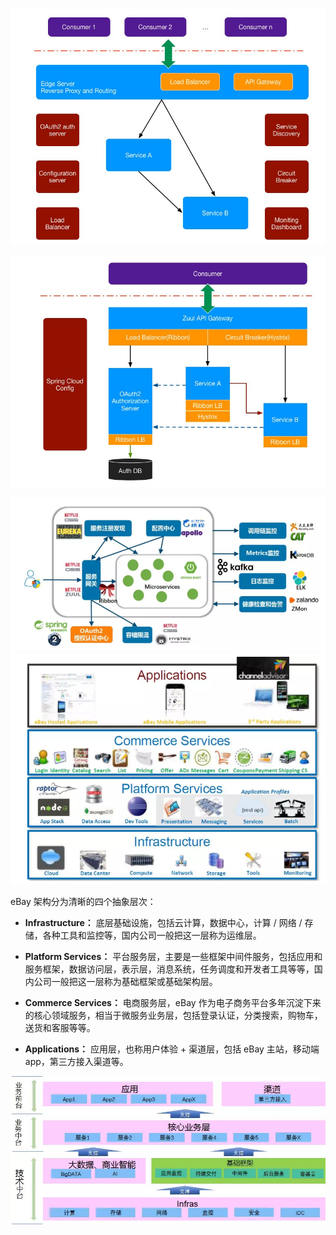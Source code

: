 ![](/assets/spring-cloud-arch1.png)

![](/assets/spring-cloud-arch2.png)

![](/assets/import.png)![](/assets/import2.png)

eBay 架构分为清晰的四个抽象层次：

* **Infrastructure：** 底层基础设施，包括云计算，数据中心，计算 / 网络 / 存储，各种工具和监控等，国内公司一般把这一层称为运维层。

* **Platform Services：** 平台服务层，主要是一些框架中间件服务，包括应用和服务框架，数据访问层，表示层，消息系统，任务调度和开发者工具等等，国内公司一般把这一层称为基础框架或基础架构层。

* **Commerce Services：** 电商服务层，eBay 作为电子商务平台多年沉淀下来的核心领域服务，相当于微服务业务层，包括登录认证，分类搜索，购物车，送货和客服等等。

* **Applications：** 应用层，也称用户体验 + 渠道层，包括 eBay 主站，移动端 app，第三方接入渠道等。

![](/assets/import3.png)

